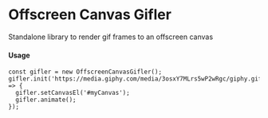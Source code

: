 # Offscreen Canvas Gifler

Standalone library to render gif frames to an offscreen canvas

#### Usage
```
const gifler = new OffscreenCanvasGifler();
gifler.init('https://media.giphy.com/media/3osxY7MLrs5wP2wRgc/giphy.gif').then(() => {
  gifler.setCanvasEl('#myCanvas');
  gifler.animate();
});

```
